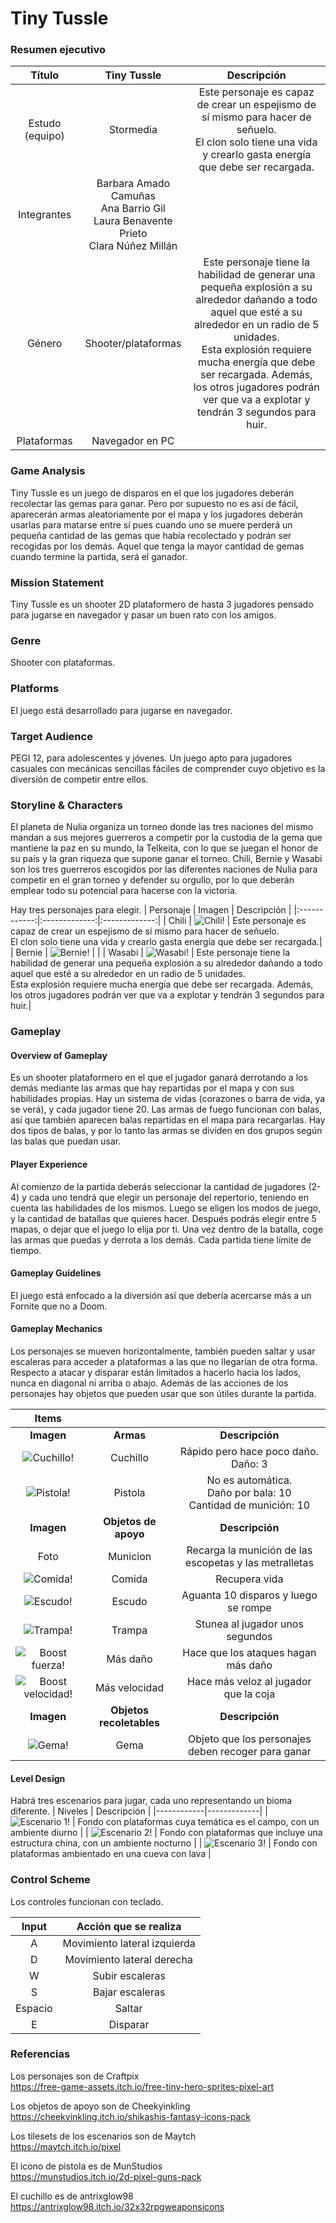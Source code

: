 # Tiny Tussle

### Resumen ejecutivo
| Título | Tiny Tussle | Descripción | 
|:------------:|:-------------:|:-------------:|
| Estudo (equipo) | Stormedia | Este personaje es capaz de crear un espejismo de sí mismo para hacer de señuelo. <br> El clon solo tiene una vida y crearlo gasta energía que debe ser recargada.|
| Integrantes |  Barbara Amado Camuñas<br> Ana Barrio Gil <br> Laura Benavente Prieto <br> Clara Núñez Millán |  | 
| Género |  Shooter/plataformas | Este personaje tiene la habilidad de generar una pequeña explosión a su alrededor dañando a todo aquel que esté a su alrededor en un radio de 5 unidades. <br> Esta explosión requiere mucha energía que debe ser recargada. Además, los otros jugadores podrán ver que va a explotar y tendrán 3 segundos para huir.| 
|Plataformas| Navegador en PC | |
  

### Game Analysis
Tiny Tussle es un juego de disparos en el que los jugadores deberán recolectar las gemas para ganar. Pero por supuesto no es así de fácil, aparecerán armas aleatoriamente por el mapa y los jugadores deberán usarlas para matarse entre sí pues cuando uno se muere perderá un pequeña cantidad de las gemas que había recolectado y podrán ser recogidas por los demás. Aquel que tenga la mayor cantidad de gemas cuando termine la partida, será el ganador.

### Mission Statement
Tiny Tussle es un shooter 2D plataformero de hasta 3 jugadores pensado para jugarse en navegador y pasar un buen rato con los amigos.
### Genre
Shooter con plataformas.

### Platforms
El juego está desarrollado para jugarse en navegador.

### Target Audience
PEGI 12, para adolescentes y jóvenes. Un juego apto para jugadores casuales con mecánicas sencillas fáciles de comprender cuyo objetivo es la diversión de competir entre ellos.

### Storyline & Characters
El planeta de Nulia organiza un torneo donde las tres naciones del mismo mandan a sus mejores guerreros a competir por la custodia de la gema que mantiene la paz en su mundo, la Telkeita, con lo que se juegan el honor de su país y la gran riqueza que supone ganar el torneo.
Chili, Bernie y Wasabi son los tres guerreros escogidos por las diferentes naciones de Nulia para competir en el gran torneo y defender su orgullo, por lo que deberán emplear todo su potencial para hacerse con la victoria.

Hay tres personajes para elegir. 
| Personaje | Imagen | Descripción | 
|:------------:|:-------------:|:-------------:|
| Chili | ![Chili!](/images/Pink_Monster.png) | Este personaje es capaz de crear un espejismo de sí mismo para hacer de señuelo. <br> El clon solo tiene una vida y crearlo gasta energía que debe ser recargada.|
| Bernie |  ![Bernie!](/images/Owlet_Monster.png) |  | 
| Wasabi |  ![Wasabi!](/images/Dude_Monster.png) | Este personaje tiene la habilidad de generar una pequeña explosión a su alrededor dañando a todo aquel que esté a su alrededor en un radio de 5 unidades. <br> Esta explosión requiere mucha energía que debe ser recargada. Además, los otros jugadores podrán ver que va a explotar y tendrán 3 segundos para huir.| 

### Gameplay

#### Overview of Gameplay
Es un shooter plataformero en el que el jugador ganará derrotando a los demás mediante las armas que hay repartidas por el mapa y con sus habilidades propias. Hay un sistema de vidas (corazones o barra de vida, ya se verá), y cada jugador tiene 20. 
Las armas de fuego funcionan con balas, así que también aparecen balas repartidas en el mapa para recargarlas. Hay dos tipos de balas, y por lo tanto las armas se dividen en dos grupos según las balas que puedan usar.


#### Player Experience
Al comienzo de la partida deberás seleccionar la cantidad de jugadores (2-4) y cada uno tendrá que elegir un personaje del repertorio, teniendo en cuenta las habilidades de los mismos. Luego se eligen los modos de juego, y la cantidad de batallas que quieres hacer. Después podrás elegir entre 5 mapas, o dejar que el juego lo elija por ti. Una vez dentro de la batalla, coge las armas que puedas y derrota a los demás.
Cada partida tiene límite de tiempo.


#### Gameplay Guidelines
El juego está enfocado a la diversión así que debería acercarse más a un Fornite que no a Doom. 

#### Gameplay Mechanics
Los personajes se mueven horizontalmente, también pueden saltar y usar escaleras para acceder a plataformas a las que no llegarían de otra forma. Respecto a atacar y disparar están limitados a hacerlo hacia los lados, nunca en diagonal ni arriba o abajo.
Además de las acciones de los personajes hay objetos que pueden usar que son útiles durante la partida.

| Items |  |  | 
|:------------:|:-------------:|:-------------:|
| <strong>Imagen</strong>| <strong>Armas</strong> | <strong>Descripción</strong> |
| ![Cuchillo!](/images/knife.png) |  Cuchillo | Rápido pero  hace poco daño.<br> Daño: 3 | 
| ![Pistola!](/images/pistol_icon.png) | Pistola |No es automática.<br> Daño por bala: 10 <br>Cantidad de munición: 10 | 
| <strong>Imagen<strong/> |<strong>Objetos de apoyo</strong> | <strong>Descripción</strong> |
| Foto|  Municion | Recarga la munición de las escopetas y las metralletas | 
| ![Comida!](/images/fruits.png) |  Comida | Recupera vida | 
| ![Escudo!](/images/escudo.png) | Escudo | Aguanta 10 disparos y luego se rompe |
| ![Trampa!](/images/trampa.png) | Trampa | Stunea al jugador unos segundos | 
| ![Boost fuerza!](/images/strenght.png) |  Más daño | Hace que los ataques hagan más daño |
| ![Boost velocidad!](/images/feather.png) | Más velocidad | Hace más veloz al jugador que la coja |
| <strong>Imagen<strong/> |<strong>Objetos recoletables</strong> | <strong>Descripción</strong> |
| ![Gema!](/images/gem.png) | Gema | Objeto que los personajes deben recoger para ganar |


 #### <strong>Level Design</strong>
Habrá tres escenarios para jugar, cada uno representando un bioma diferente.
| Niveles | Descripción |
|------------|-------------|
| ![Escenario 1!](/images/escenario1.png) | Fondo con plataformas cuya temática es el campo, con un ambiente diurno | 
| ![Escenario 2!](/images/escenario2.png) | Fondo con plataformas que incluye una estructura china, con un ambiente nocturno | 
| ![Escenario 3!](/images/escenario3.png) | Fondo con plataformas ambientado en una cueva con lava | 

### <strong>Control Scheme</strong>
Los controles funcionan con teclado.

|Input|Acción que se realiza|
|:---:|:-------------------:|
|A|Movimiento lateral izquierda|
|D|Movimiento lateral derecha|
|W|Subir escaleras|
|S|Bajar escaleras|
|Espacio|Saltar|
|E|Disparar|
  
 
### <strong>Referencias</strong>

Los personajes son de Craftpix <br>
https://free-game-assets.itch.io/free-tiny-hero-sprites-pixel-art

Los objetos de apoyo son de Cheekyinkling <br>
https://cheekyinkling.itch.io/shikashis-fantasy-icons-pack

Los tilesets de los escenarios son de Maytch <br>
https://maytch.itch.io/pixel

El icono de pistola es de MunStudios <br>
https://munstudios.itch.io/2d-pixel-guns-pack

El cuchillo es de antrixglow98 <br>
https://antrixglow98.itch.io/32x32rpgweaponsicons




